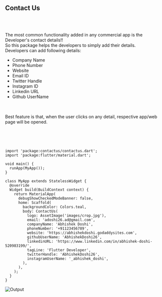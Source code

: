 <h2><b>Contact Us</b></h2>
<br><br>
<p>The most common functionality added in any commercial app is the Developer's contact details!!<br>
So this package helps the developers to simply add their details.<br>Developers can add following details:<br>
<ul>
	<li>Company Name</li>
	<li>Phone Number</li>
	<li>Website</li>
	<li>Email ID</li>
	<li>Twitter Handle</li>
	<li>Instagram ID</li>
	<li>Linkedin URL</li>
	<li>Github UserName</li>
</ul>
<br><br>
Best feature is that, when the user clicks on any detail, respective app/web page will be opened.</p>
<br><br><br>

```
import 'package:contactus/contactus.dart';
import 'package:flutter/material.dart';

void main() {
  runApp(MyApp());
}

class MyApp extends StatelessWidget {
  @override
  Widget build(BuildContext context) {
    return MaterialApp(
      debugShowCheckedModeBanner: false,
      home: Scaffold(
        backgroundColor: Colors.teal,
        body: ContactUs(
          logo: AssetImage('images/crop.jpg'),
          email: 'adoshi26.ad@gmail.com',
          companyName: 'Abhishek Doshi',
          phoneNumber: '+91123456789',
          website: 'https://abhishekdoshi.godaddysites.com',
          githubUserName: 'AbhishekDoshi26',
          linkedinURL: 'https://www.linkedin.com/in/abhishek-doshi-520983199/',
          tagLine: 'Flutter Developer',
          twitterHandle: 'AbhishekDoshi26',
          instagramUserName: '_abhishek_doshi',
        ),
      ),
    );
  }
}
```

![Output](https://drive.google.com/file/d/1MSp2Px2blll2wd-UJyfu0dRr5l84jpwI/view?usp=sharing)

